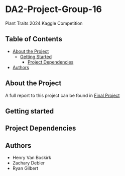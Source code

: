 # DA2-Project-Group-16
Plant Traits 2024 Kaggle Competition

## Table of Contents

- [About the Project](#about-the-project)
    - [Getting Started](#getting-started)
      - [Project Dependencies](#project-dependencies)
- [Authors](#authors)
   

## About the Project
A full report to this project can be found in [Final Project](https://github.com/henryvanboskirk/DA2-Project-Group-16/blob/main/DA2%20Project%20Report%20(2).docm)

## Getting started

## Project Dependencies

## Authors
* Henry Van Boskirk
* Zachary Debler
* Ryan Gilbert
